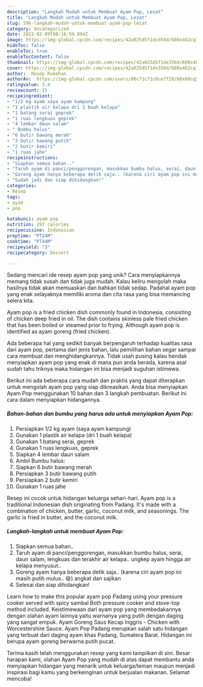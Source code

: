 ```yaml
---
description: "Langkah Mudah untuk Membuat Ayam Pop, Lezat"
title: "Langkah Mudah untuk Membuat Ayam Pop, Lezat"
slug: 596-langkah-mudah-untuk-membuat-ayam-pop-lezat
category: Uncategorized
date: 2022-02-09T08:16:59.894Z
image: https://img-global.cpcdn.com/recipes/42a025d5f1de356d/680x482cq70/ayam-pop-foto-resep-utama.jpg
hideToc: false
enableToc: true
enableTocContent: false
thumbnail: https://img-global.cpcdn.com/recipes/42a025d5f1de356d/680x482cq70/ayam-pop-foto-resep-utama.jpg
cover: https://img-global.cpcdn.com/recipes/42a025d5f1de356d/680x482cq70/ayam-pop-foto-resep-utama.jpg
author:  Resep Rumahan
authorAv:  https://img-global.cpcdn.com/users/06c71c71c8ce7f29/60x60cq50/avatar.jpg
ratingvalue: 3.4
reviewcount: 15
recipeingredient:
- "1/2 kg ayam saya ayam kampung"
- "1 plastik air kelapa dri 1 buah kelapa"
- "1 batang serai geprek"
- "1 ruas lengkuas geprek"
- "4 lembar daun salam"
- " Bumbu halus"
- "6 butir bawang merah"
- "3 butir bawang putih"
- "2 butir kemiri"
- "1 ruas jahe"
recipeinstructions:
- "Siapkan semua bahan.."
- "Taruh ayam di panci/penggorengan, masukkan bumbu halus, serai, daun salam, lengkuas dan terakhir air kelapa.. ungkep ayam hingga air kelapa menyusut.."
- "Goreng ayam hanya beberapa detik saja.. (karena ciri ayam pop ini masih putih mulus.. 😄) angkat dan sajikan"
- "Sudah jadi dan siap dihidangkan!"
categories:
- Resep
tags:
- ayam
- pop

katakunci: ayam pop 
nutrition: 297 calories
recipecuisine: Indonesian
preptime: "PT24M"
cooktime: "PT44M"
recipeyield: "3"
recipecategory: Dessert

---
```



Sedang mencari ide resep ayam pop yang unik? Cara menyiapkannya memang tidak susah dan tidak juga mudah. Kalau keliru mengolah maka hasilnya tidak akan memuaskan dan bahkan tidak sedap. Padahal ayam pop yang enak selayaknya memiliki aroma dan cita rasa yang bisa memancing selera kita.


Ayam pop is a fried chicken dish commonly found in Indonesia, consisting of chicken deep fried in oil. The dish contains skinless pale fried chicken that has been boiled or steamed prior to frying. Although ayam pop is identified as ayam goreng (fried chicken).

Ada beberapa hal yang sedikit banyak berpengaruh terhadap kualitas rasa dari ayam pop, pertama dari jenis bahan, lalu pemilihan bahan segar sampai cara membuat dan menghidangkannya. Tidak usah pusing kalau hendak menyiapkan ayam pop yang enak di mana pun anda berada, karena asal sudah tahu triknya maka hidangan ini bisa menjadi suguhan istimewa.


Berikut ini ada beberapa cara mudah dan praktis yang dapat diterapkan untuk mengolah ayam pop yang siap dikreasikan. Anda bisa menyiapkan Ayam Pop menggunakan 10 bahan dan 3 langkah pembuatan. Berikut ini cara dalam menyiapkan hidangannya.

<!--inarticleads1-->

##### Bahan-bahan dan bumbu yang harus ada untuk menyiapkan Ayam Pop:

1. Persiapkan 1/2 kg ayam (saya ayam kampung)
1. Gunakan 1 plastik air kelapa (dri 1 buah kelapa)
1. Gunakan 1 batang serai, geprek
1. Gunakan 1 ruas lengkuas, geprek
1. Siapkan 4 lembar daun salam
1. Ambil  Bumbu halus:
1. Siapkan 6 butir bawang merah
1. Persiapkan 3 butir bawang putih
1. Persiapkan 2 butir kemiri
1. Gunakan 1 ruas jahe


Resep ini cocok untuk hidangan keluarga sehari-hari. Ayam pop is a traditional Indonesian dish originating from Padang. It&#39;s made with a combination of chicken, butter, garlic, coconut milk, and seasonings. The garlic is fried in butter, and the coconut milk. 

<!--inarticleads2-->

##### Langkah-langkah untuk membuat Ayam Pop:

1. Siapkan semua bahan..
1. Taruh ayam di panci/penggorengan, masukkan bumbu halus, serai, daun salam, lengkuas dan terakhir air kelapa.. ungkep ayam hingga air kelapa menyusut..
1. Goreng ayam hanya beberapa detik saja.. (karena ciri ayam pop ini masih putih mulus.. 😄) angkat dan sajikan
1. Selesai dan siap dihidangkan!

Learn how to make this popular ayam pop Padang using your pressure cooker served with spicy sambal Both pressure cooker and stove-top method included. Keistimewaan dari ayam pop yang membedakannya dengan olahan ayam lainnya yaitu warnanya yang putih dengan daging yang sangat empuk. Ayam Goreng Saus Kecap Inggris - Chicken with Worcestershire Sauce. Ayam Pop Padang merupkan salah satu hidangan yang terbuat dari daging ayam khas Padang, Sumatera Barat. Hidangan ini berupa ayam goreng berwarna putih pucat. 

Terima kasih telah menggunakan resep yang kami tampilkan di sini. Besar harapan kami, olahan Ayam Pop yang mudah di atas dapat membantu anda menyiapkan hidangan yang menarik untuk keluarga/teman maupun menjadi inspirasi bagi kamu yang berkeinginan untuk berjualan makanan. Selamat mencoba!
